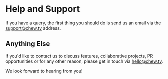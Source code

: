 # Help and Support

If you have a query, the first thing you should do is send us an email via the [support@chew.tv](mailto:support@chew.tv) address.

## Anything Else

If you'd like to contact us to discuss features, collaborative projects, PR opportunities or for any other reason, please get in touch via [hello@chew.tv](mailto:hello@chew.tv). 

We look forward to hearing from you!